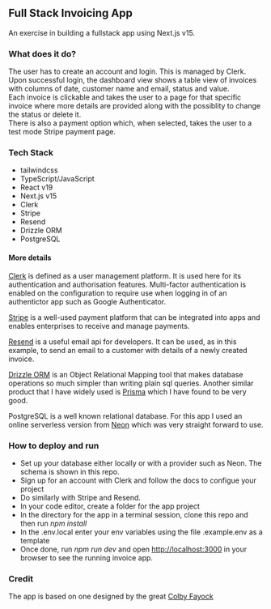 ## Full Stack Invoicing App  
An exercise in building a fullstack app using Next.js v15.  

### What does it do?  
The user has to create an account and login. This is managed by Clerk.  
Upon successful login, the dashboard view shows a table view of invoices with columns of date, customer name and email, status and value.  
Each invoice is clickable and takes the user to a page for that specific invoice where more details are provided along with the possiblity to change the status or delete it.  
There is also a payment option which, when selected, takes the user to a test mode Stripe payment page.  

### Tech Stack  
* tailwindcss  
* TypeScript/JavaScript  
* React v19  
* Next.js v15  
* Clerk  
* Stripe  
* Resend  
* Drizzle ORM  
* PostgreSQL  

#### More details  
[Clerk](https://clerk.com/) is defined as a user management platform. It is used here for its authentication and authorisation features. Multi-factor authentication is enabled on the configuration to require use when logging in of an authentictor app such as Google Authenticator.  

[Stripe](https://stripe.com/gb/guides) is a well-used payment platform that can be integrated into apps and enables enterprises to receive and manage payments.  

[Resend](https://resend.com/docs/introduction) is a useful email api for developers. It can be used, as in this example, to send an email to a customer with details of a newly created invoice.  

[Drizzle ORM](https://orm.drizzle.team/) is an Object Relational Mapping tool that makes database operations so much simpler than writing plain sql queries. Another similar product that I have widely used is [Prisma](https://www.prisma.io/) which I have found to be very good.  

PostgreSQL is a well known relational database. For this app I used an online serverless version from [Neon](https://neon.tech/) which was very straight forward to use.

### How to deploy and run  
* Set up your database either locally or with a provider such as Neon. The schema is shown in this repo.  
* Sign up for an account with Clerk and follow the docs to configue your project  
* Do similarly with Stripe and Resend. 
* In your code editor, create a folder for the app project  
* In the directory for the app in a terminal session, clone this repo and then run _npm install_  
* In the .env.local enter your env variables using the file .example.env as a template  
* Once done, run _npm run dev_ and open [http://localhost:3000](http://localhost:3000) in your browser to see the running invoice app.

### Credit  
The app is based on one designed by the great [Colby Fayock](https://www.youtube.com/watch?v=Mcw8Mp8PYUE)  
